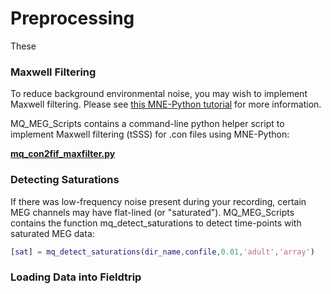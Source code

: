 # Preprocessing

These

### Maxwell Filtering

To reduce background environmental noise, you may wish to implement Maxwell filtering. Please see [this MNE-Python tutorial](https://mne.tools/dev/auto_tutorials/preprocessing/plot_60_maxwell_filtering_sss.html?highlight=maxwell_filter) for more information. 

MQ_MEG_Scripts contains a command-line python helper script to implement Maxwell filtering (tSSS) for .con files using MNE-Python:

**[mq_con2fif_maxfilter.py](https://github.com/Macquarie-MEG-Research/MQ_MEG_Scripts/blob/master/Preprocessing/mq_con2fif_maxfilter.py)**

### Detecting Saturations

If there was low-frequency noise present during your recording, certain MEG channels may have flat-lined (or "saturated"). MQ_MEG_Scripts contains the function mq_detect_saturations to detect time-points with saturated MEG data: 
```matlab
[sat] = mq_detect_saturations(dir_name,confile,0.01,'adult','array')
``` 
 
### Loading Data into Fieldtrip